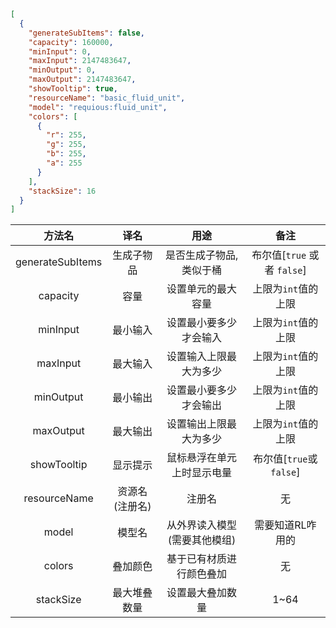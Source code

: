 ````json
[
  {
    "generateSubItems": false,
    "capacity": 160000,
    "minInput": 0,
    "maxInput": 2147483647,
    "minOutput": 0,
    "maxOutput": 2147483647,
    "showTooltip": true,
    "resourceName": "basic_fluid_unit",
    "model": "requious:fluid_unit",
    "colors": [
      {
        "r": 255,
        "g": 255,
        "b": 255,
        "a": 255
      }
    ],
    "stackSize": 16
  }
]
````
|方法名|译名|用途|备注|
|:----:|:----:|:----:|:----:|
|generateSubItems|生成子物品|是否生成子物品,类似于桶|布尔值[`true` 或者 `false`]|
|capacity|容量|设置单元的最大容量|上限为`int`值的上限|
|minInput|最小输入|设置最小要多少才会输入|上限为`int`值的上限|
|maxInput|最大输入|设置输入上限最大为多少|上限为`int`值的上限|
|minOutput|最小输出|设置最小要多少才会输出|上限为`int`值的上限|
|maxOutput|最大输出|设置输出上限最大为多少|上限为`int`值的上限|
|showTooltip|显示提示|鼠标悬浮在单元上时显示电量|布尔值[`true`或`false`]|
|resourceName|资源名(注册名)|注册名|无|
|model|模型名|从外界读入模型(需要其他模组)|需要知道RL咋用的|
|colors|叠加颜色|基于已有材质进行颜色叠加|无|
|stackSize|最大堆叠数量|设置最大叠加数量|1~64|